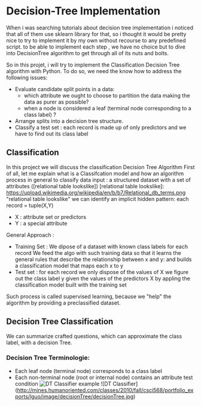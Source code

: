 # Decision-Tree Implementation

When i was searching tutorials about decision tree implementation i noticed that all of them use sklearn library for that, so i thought it would be pretty nice to try to implement it by my own without recourse to any predefined script.
to be able to implement each step , we have no choice but to dive into DecisionTree algorithm to get through all of its nuts and bolts.

So in this projet, i will try to implement the Classification Decision Tree algorithm with Python.
To do so, we need the know how to address the following issues:

* Evaluate candidate split points in a data:
  * which attribute we ought to choose to partition the data making the data as purer as possible?
  * when a node is considered a leaf (terminal node corresponding to a class label) ?
* Arrange splits into a decision tree structure.
* Classify a test set : each record is made up of only predictors and we have to find out its class label

## Classification
In this project we will discuss the classification Decision Tree Algorithm
First of all, let me explain what is a Classifcation model and how an algorithm process in general to classify data
input : a structured dataset with a set of attributes ([relational table lookslike])
[relational table lookslike]: <https://upload.wikimedia.org/wikipedia/en/b/b7/Relational_db_terms.png> "relational table lookslike"
we can identify an implicit hidden pattern:
 each record = tuple(X,Y)
 * X : attribute set or predictors
 * Y : a special attribute

General Approach :
* Training Set : 
We dipose of a dataset with known class labels for each record
We feed the algo with such training data so that it learns the general rules that describe the relationship between x and y: and builds a classification model that maps each x to y
* Test set :
for each record we only dispose of the values of X
we figure out the class label y given the values of the predictors X by appling the classification model built with the training set

Such process is called supervised learning, because we "help" the algorithm by providing a preclassified dataset.

## Decision Tree Classification
We can summarize crafted questions, which can approximate the class label, with a decision Tree.
### Decision Tree Terminologie:
* Each leaf node (terminal node) corresponds to a class label
* Each non-terminal node (root or internal node) contains an attribute test condition
![DT Classifier example](http://mines.humanoriented.com/classes/2010/fall/csci568/portfolio_exports/lguo/image/decisionTree/decisionTree.jpg)
![DT Classifier] (http://mines.humanoriented.com/classes/2010/fall/csci568/portfolio_exports/lguo/image/decisionTree/decisionTree.jpg)
